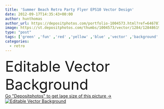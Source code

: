 ```yaml
---
title: 'Summer Beach Retro Party Flyer EPS10 Vector Design'
date: 2012-09-17T14:35:43+00:00
author: hunthomas
author_url: https://depositphotos.com/portfolio-1004573.html?ref=64678756
image: https://st.depositphotos.com/thumbs/1004573/vector/1284/12848619/api_thumb_450.jpg?forcejpeg=true
type: "post"
tags: ['green' ,'fun' ,'red' ,'yellow' ,'blue' ,'vector' ,'background' ,'colorful' ,'backgrounds' ,'perspective' ,'graphic' ,'illustration' ,'design' ,'space' ,'anniversary' ,'reflection' ,'celebrate' ,'party' ,'travel' ,'summer' ,'model' ,'happiness' ,'joy' ,'abstract' ,'texture' ,'orange' ,'Menu' ,'line' ,'style' ,'card' ,'retro' ,'vintage' ,'wave' ,'3d' ,'funky' ,'creative' ,'concept' ,'motion' ,'swirl' ,'text' ,'fingers' ,'music' ,'cover' ,'build' ,'template' ,'beach' ,'sketch' ,'sexy' ,'disco' ,'vectors' ]
categories: 
  - retro
---
```

<div aling="center">
            <font size="60"> Editable Vector Background</font>   
</div>
<div>
    <a href='https://st.depositphotos.com/thumbs/1004573/vector/1284/12848619/api_thumb_450.jpg?forcejpeg=true?ref=64678756' target=_blank > Go "Depositphotos" to get lage size of this picture ->
        <img href='https://st.depositphotos.com/thumbs/1004573/vector/1284/12848619/api_thumb_450.jpg?forcejpeg=true?ref=64678756' src='https://st.depositphotos.com/1004573/1284/v/950/depositphotos_12848619-stock-illustration-summer-beach-retro-party-flyer.jpg?forcejpeg=true' alt='Editable Vector Background' >
    </a>
</div>
